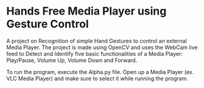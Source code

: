 # Hands Free Media Player using Gesture Control

A project on Recognition of simple Hand Gestures to control an external Media Player. The project is made using OpenCV and uses the WebCam live feed to Detect and Identify five basic functionalities of a Media Player: Play/Pause, Volume Up, Volume Down and Forward.

To run the program, execute the Alpha.py file. Open up a Media Player (ex. VLC Media Player) and make sure to select it while running the program.
